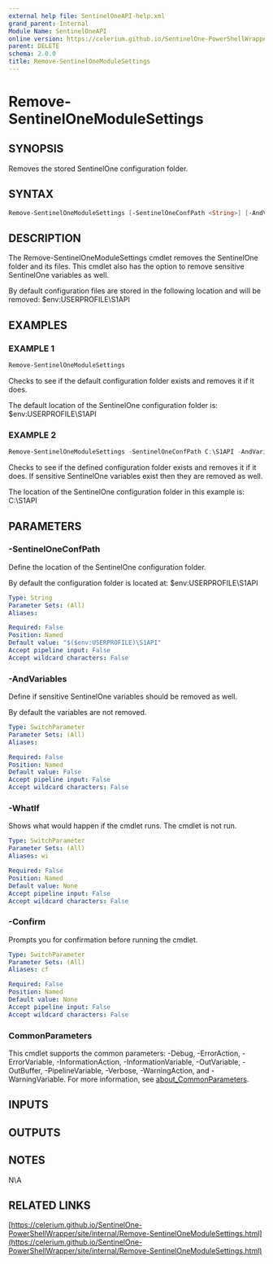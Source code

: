 ```yaml
---
external help file: SentinelOneAPI-help.xml
grand_parent: Internal
Module Name: SentinelOneAPI
online version: https://celerium.github.io/SentinelOne-PowerShellWrapper/site/internal/Remove-SentinelOneModuleSettings.html
parent: DELETE
schema: 2.0.0
title: Remove-SentinelOneModuleSettings
---
```


# Remove-SentinelOneModuleSettings

## SYNOPSIS
Removes the stored SentinelOne configuration folder.

## SYNTAX

```powershell
Remove-SentinelOneModuleSettings [-SentinelOneConfPath <String>] [-AndVariables] [-WhatIf] [-Confirm] [<CommonParameters>]
```

## DESCRIPTION
The Remove-SentinelOneModuleSettings cmdlet removes the SentinelOne folder and its files.
This cmdlet also has the option to remove sensitive SentinelOne variables as well.

By default configuration files are stored in the following location and will be removed:
    $env:USERPROFILE\S1API

## EXAMPLES

### EXAMPLE 1
```powershell
Remove-SentinelOneModuleSettings
```

Checks to see if the default configuration folder exists and removes it if it does.

The default location of the SentinelOne configuration folder is:
    $env:USERPROFILE\S1API

### EXAMPLE 2
```powershell
Remove-SentinelOneModuleSettings -SentinelOneConfPath C:\S1API -AndVariables
```

Checks to see if the defined configuration folder exists and removes it if it does.
If sensitive SentinelOne variables exist then they are removed as well.

The location of the SentinelOne configuration folder in this example is:
    C:\S1API

## PARAMETERS

### -SentinelOneConfPath
Define the location of the SentinelOne configuration folder.

By default the configuration folder is located at:
    $env:USERPROFILE\S1API

```yaml
Type: String
Parameter Sets: (All)
Aliases:

Required: False
Position: Named
Default value: "$($env:USERPROFILE)\S1API"
Accept pipeline input: False
Accept wildcard characters: False
```

### -AndVariables
Define if sensitive SentinelOne variables should be removed as well.

By default the variables are not removed.

```yaml
Type: SwitchParameter
Parameter Sets: (All)
Aliases:

Required: False
Position: Named
Default value: False
Accept pipeline input: False
Accept wildcard characters: False
```

### -WhatIf
Shows what would happen if the cmdlet runs.
The cmdlet is not run.

```yaml
Type: SwitchParameter
Parameter Sets: (All)
Aliases: wi

Required: False
Position: Named
Default value: None
Accept pipeline input: False
Accept wildcard characters: False
```

### -Confirm
Prompts you for confirmation before running the cmdlet.

```yaml
Type: SwitchParameter
Parameter Sets: (All)
Aliases: cf

Required: False
Position: Named
Default value: None
Accept pipeline input: False
Accept wildcard characters: False
```

### CommonParameters
This cmdlet supports the common parameters: -Debug, -ErrorAction, -ErrorVariable, -InformationAction, -InformationVariable, -OutVariable, -OutBuffer, -PipelineVariable, -Verbose, -WarningAction, and -WarningVariable. For more information, see [about_CommonParameters](http://go.microsoft.com/fwlink/?LinkID=113216).

## INPUTS

## OUTPUTS

## NOTES
N\A

## RELATED LINKS

[https://celerium.github.io/SentinelOne-PowerShellWrapper/site/internal/Remove-SentinelOneModuleSettings.html](https://celerium.github.io/SentinelOne-PowerShellWrapper/site/internal/Remove-SentinelOneModuleSettings.html)

